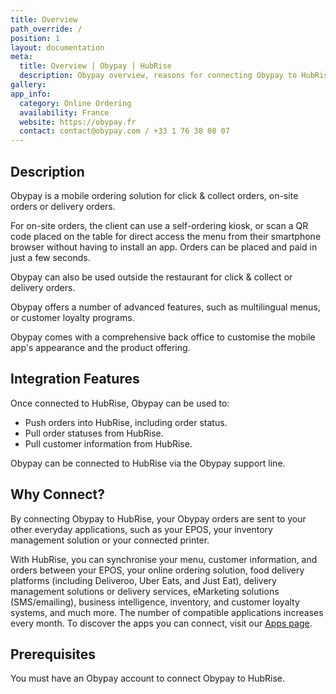 ```yaml
---
title: Overview
path_override: /
position: 1
layout: documentation
meta:
  title: Overview | Obypay | HubRise
  description: Obypay overview, reasons for connecting Obypay to HubRise and summary of integrated features.
gallery:
app_info:
  category: Online Ordering
  availability: France
  website: https://obypay.fr
  contact: contact@obypay.com / +33 1 76 38 08 07
---
```


## Description

Obypay is a mobile ordering solution for click & collect orders, on-site orders or delivery orders.

For on-site orders, the client can use a self-ordering kiosk, or scan a QR code placed on the table for direct access the menu from their smartphone browser without having to install an app. Orders can be placed and paid in just a few seconds.

Obypay can also be used outside the restaurant for click & collect or delivery orders.

Obypay offers a number of advanced features, such as multilingual menus, or customer loyalty programs.

Obypay comes with a comprehensive back office to customise the mobile app's appearance and the product offering.

## Integration Features

Once connected to HubRise, Obypay can be used to:

- Push orders into HubRise, including order status.
- Pull order statuses from HubRise.
- Pull customer information from HubRise.

Obypay can be connected to HubRise via the Obypay support line.

## Why Connect?

By connecting Obypay to HubRise, your Obypay orders are sent to your other everyday applications, such as your EPOS, your inventory management solution or your connected printer.

With HubRise, you can synchronise your menu, customer information, and orders between your EPOS, your online ordering solution, food delivery platforms (including Deliveroo, Uber Eats, and Just Eat), delivery management solutions or delivery services, eMarketing solutions (SMS/emailing), business intelligence, inventory, and customer loyalty systems, and much more. The number of compatible applications increases every month. To discover the apps you can connect, visit our [Apps page](/apps).

## Prerequisites

You must have an Obypay account to connect Obypay to HubRise.
